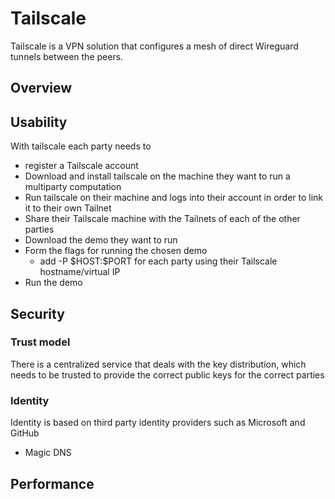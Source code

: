 # Tailscale

Tailscale is a VPN solution that configures a mesh of direct Wireguard tunnels between the peers.  

## Overview

## Usability

With tailscale each party needs to

- register a Tailscale account
- Download and install tailscale on the machine they want to run a multiparty computation
- Run tailscale on their machine and logs into their account in order to link it to their own Tailnet
- Share their Tailscale machine with the Tailnets of each of the other parties
- Download the demo they want to run
- Form the flags for running the chosen demo
	- add -P \$HOST:\$PORT for each party using their Tailscale hostname/virtual IP
- Run the demo


## Security

### Trust model

There is a centralized service that deals with the key distribution, which needs to be trusted to provide the correct public keys for the correct parties

### Identity

Identity is based on third party identity providers such as Microsoft and GitHub

- Magic DNS

## Performance

